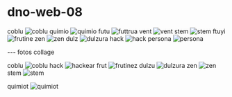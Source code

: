 # dno-web-08
coblu
![coblu](https://github.com/user-attachments/assets/b6c2f786-1924-41a2-a996-521a9956ab70)
quimio
![quimio](https://github.com/user-attachments/assets/ef97f77c-0be8-4e42-83b8-a5978abe2bf3)
futu
![futtrua](https://github.com/user-attachments/assets/402671a1-bc58-4899-b591-4e8cb9d51f8b)
vent
![vent](https://github.com/user-attachments/assets/66c423d8-d82f-4409-b07c-e9b93e7d3b0b)
stem
![stem](https://github.com/user-attachments/assets/31ebf41e-fef4-4523-aabc-19a490296d3f)
ftuyi
![frutine](https://github.com/user-attachments/assets/84458fcd-e34d-4168-a6cb-f4b1b420b765)
zen
![zen](https://github.com/user-attachments/assets/3bfe2eca-6dde-412f-9dc4-d94ee5b989de)
dulz
![dulzura](https://github.com/user-attachments/assets/e9331d35-a4ec-4990-a44f-e152903c52e3)
hack
![hack](https://github.com/user-attachments/assets/adb08a90-6102-48f6-8c5d-287d8f904e67)
persona
![persona](https://github.com/user-attachments/assets/67ec2f2f-42db-4d42-97d5-1be9bc4d8c7c)

--- fotos collage

coblu
![coblu](https://github.com/user-attachments/assets/00fa0ce6-d987-42b8-9c4d-e90376200d42)
hack
![hackear](https://github.com/user-attachments/assets/cbbd79b3-ff59-4ba6-8c0e-9f5f86a20749)
frut
![frutinez](https://github.com/user-attachments/assets/afd108e2-5b96-414c-a9a9-4c2dc761b6fd)
dulzu
![dulzura](https://github.com/user-attachments/assets/34fd4062-8bf2-4c9e-8069-1af96dfbdff3)
zen
![zen](https://github.com/user-attachments/assets/71fd505c-e810-46ee-b41c-2a1ccaf6a5e1)
stem
![stem](https://github.com/user-attachments/assets/2dc45c19-9fba-4094-aab0-6abf50630032)

quimiot
![quimiot](https://github.com/user-attachments/assets/13a3c23f-f227-4241-988d-9b2b9e050ca6)
